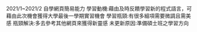 2021/1~2021/2 自學網頁簡易能力
學習動機:藉由及時反饋學習新的程式語言，可藉由此次機會獲得大學最後一學期實習機會
學習瓶頸:有很多細項需要微調且需美感
瓶頸解決:多去參考其他網頁來獲得新靈感
未更新原因:準備碩士班之學習方向
